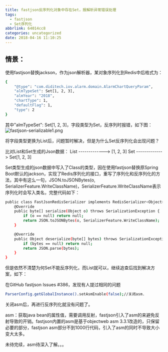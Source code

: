 ```yaml
---
title: fastjson反序列化对象中存在Set，报解析异常错误处理
tags:
  - fastjson
  - Set序列化
abbrlink: 64014cc8
categories: uncategorized
date: 2018-04-16 11:10:25
---
```


## 情景：
使用fastjson替换jackson，作为json解析器，某对象序列化到Redis中后格式为：

``` bash
{
	"@type": "com.diditech.iov.alarm.domain.AlarmChartQueryParam",
	"almTypeSet": Set[1, 2, 3],
	"almYear": "2018",
	"chartType": 1,
	"defaultFlag": 1,
	"type": 2
}
``` 

其中"almTypeSet": Set[1, 2, 3]，字段类型为Set<Integer>，反序列时报错，如下图：
![fastjson-serializable1.png](/upload/fastjson/fastjson-serializable1.png)

将字段类型更换为List<Integer>后，问题暂时解决，但是为什么Set反序列化会出现问题？

比对List和Set生成的Json数据：
List<Integer>   ------------->    [1, 2, 3]
Set<Integer>    ------------->    Set[1, 2, 3]

Set类型生成的json数据中写入了Class的类型，因在使用fastjson替换原Spring Boot默认的jackson，实现了Redis序列化的接口，重写了序列化和反序列化的方法，其中有这么一句，JSON.toJSONBytes(o, SerializerFeature.WriteClassName)，SerializerFeature.WriteClassName表示序列化时会写入类名，完整代码如下：

``` bash
public class FastJsonRedisSerializer implements RedisSerializer<Object> {
    @Override
    public byte[] serialize(Object o) throws SerializationException {
        if (o == null) return null;
        return JSON.toJSONBytes(o, SerializerFeature.WriteClassName);
    }

    @Override
    public Object deserialize(byte[] bytes) throws SerializationException {
        if (bytes == null) return null;
        return JSON.parse(bytes);
    }
}
``` 

但是依然不清楚为何Set不能反序列化，而List就可以，继续追查后找到解决方案，如下：

在GitHub fastjson Issues #386，发现有人提过相同的问题

``` bash
ParserConfig.getGlobalInstance().setAsmEnable(false);//关闭asm.
``` 

关闭asm后，再进行反序列化就没有问题了。

asm：获取java bean的属性值，需要调用反射，fastjson引入了asm的来避免反射导致的开销。fastjson内置的asm是基于objectweb asm 3.3.1改造的，只保留必要的部分，fastjson asm部分不到1000行代码，引入了asm的同时不导致大小变大太多。

未待完续，asm待深入了解。。。



